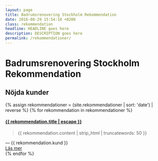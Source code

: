 ```yaml
---
layout: page
title: Badrumsrenovering Stockholm Rekommendation
date: 2016-08-29 15:54:10 +0200
class: rekommendation
headline: HEADLINE goes here
description: DESCRIPTION goes here
permalink: /rekommendationer/
---
```

<h1>Badrumsrenovering Stockholm Rekommendation</h1>
<div class="latest-testimonials">
  <h2>Nöjda kunder</h2>
  {% assign rekommendationer = (site.rekommendationer | sort: 'date') | reverse %}
  {% for rekommendation in rekommendationer %}
    <div class="testimonial">
      <h4><a class="post-link" href="{{ rekommendation.url | prepend: site.baseurl }}">{{ rekommendation.title | escape }}</a></h4>
      <blockquote>{{ rekommendation.content | strip_html | truncatewords: 50 }}</blockquote>
      <div class="testimonial-client">— {{ rekommendation.kund }}</div>
      <a class="post-link" href="{{ rekommendation.url | prepend: site.baseurl }}">Läs mer</a>
    </div>
  {% endfor %}
</div>